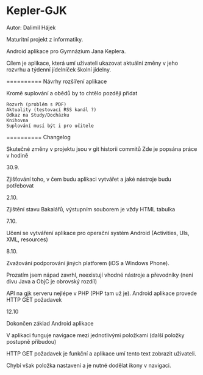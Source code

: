 Kepler-GJK
==========

Autor: Dalimil Hájek

Maturitní projekt z informatiky.

Android aplikace pro Gymnázium Jana Keplera. 

Cílem je aplikace, která umí uživateli ukazovat aktuální změny v jeho rozvrhu a týdenní jídelníček školní jídelny.

==========
Návrhy rozšíření aplikace

Kromě suplování a obědů by to chtělo později přidat
	
	Rozvrh (problém s PDF)
	Aktuality (testovací RSS kanál ?)
	Odkaz na Study/Docházku
	Knihovna
	Suplování musí být i pro učitele

==========
Changelog

Skutečné změny v projektu jsou v git historii commitů
Zde je popsána práce v hodině

30.9. 

Zjišťování toho, v čem budu aplikaci vytvářet a jaké nástroje budu potřebovat

2.10.

Zjištění stavu Bakalářů, výstupním souborem je vždy HTML tabulka

7.10.

Učení se vytváření aplikace pro operační systém Android (Activities, UIs, XML, resources)

8.10.

Zvažování podporování jiných platforem (iOS a Windows Phone).

Prozatím jsem nápad zavrhl, neexistují vhodné nástroje a převodníky (není divu Java a ObjC je obrovský rozdíl)

API na gjk serveru nejlépe v PHP (PHP tam už je). Android aplikace provede HTTP GET požadavek

12.10

Dokončen základ Android aplikace

V aplikaci funguje navigace mezi jednotlivými položkami (další položky postupně přibudou)

HTTP GET požadavek je funkční a aplikace umí tento text zobrazit uživateli.

Chybí však položka nastavení a je nutné dodělat ikony v navigaci.


